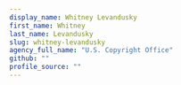 ```yaml
---
display_name: Whitney Levandusky
first_name: Whitney
last_name: Levandusky
slug: whitney-levandusky
agency_full_name: "U.S. Copyright Office"
github: ""
profile_source: ""
---
```

